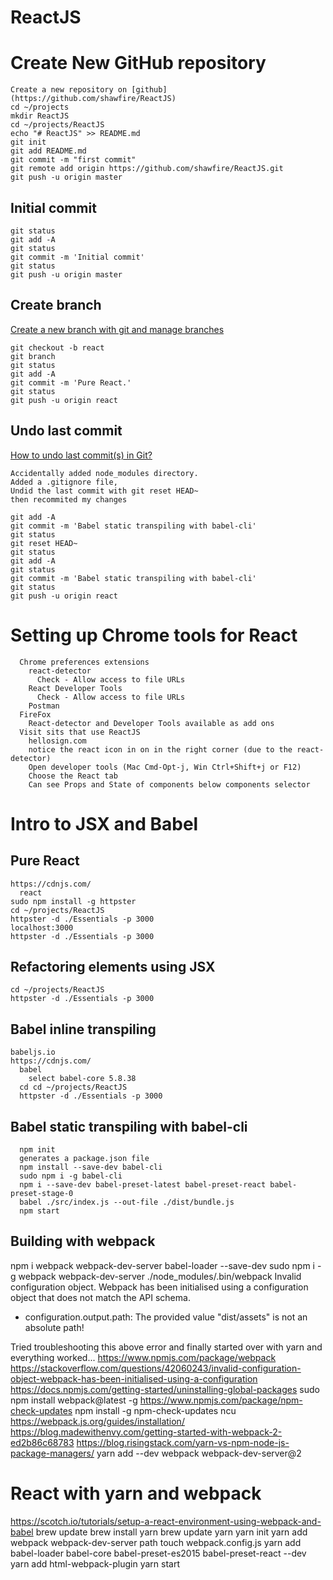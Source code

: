 # ReactJS

# Create New GitHub repository
```
Create a new repository on [github](https://github.com/shawfire/ReactJS)
cd ~/projects
mkdir ReactJS
cd ~/projects/ReactJS
echo "# ReactJS" >> README.md
git init
git add README.md
git commit -m "first commit"
git remote add origin https://github.com/shawfire/ReactJS.git
git push -u origin master
```

## Initial commit
```
git status
git add -A
git status
git commit -m 'Initial commit'
git status
git push -u origin master
```

## Create branch
[Create a new branch with git and manage branches](https://github.com/Kunena/Kunena-Forum/wiki/Create-a-new-branch-with-git-and-manage-branches)
```
git checkout -b react
git branch
git status
git add -A
git commit -m 'Pure React.'
git status
git push -u origin react
```

## Undo last commit
[How to undo last commit(s) in Git?](https://stackoverflow.com/questions/927358/how-to-undo-last-commits-in-git)
```
Accidentally added node_modules directory.
Added a .gitignore file,
Undid the last commit with git reset HEAD~
then recommited my changes

git add -A
git commit -m 'Babel static transpiling with babel-cli'
git status
git reset HEAD~
git status
git add -A
git status
git commit -m 'Babel static transpiling with babel-cli'
git status
git push -u origin react
```

# Setting up Chrome tools for React
```
  Chrome preferences extensions
    react-detector
      Check - Allow access to file URLs
    React Developer Tools
      Check - Allow access to file URLs
    Postman
  FireFox
    React-detector and Developer Tools available as add ons
  Visit sits that use ReactJS
    hellosign.com
    notice the react icon in on in the right corner (due to the react-detector)
    Open developer tools (Mac Cmd-Opt-j, Win Ctrl+Shift+j or F12)
    Choose the React tab
    Can see Props and State of components below components selector
```

# Intro to JSX and Babel
## Pure React
    https://cdnjs.com/
      react
    sudo npm install -g httpster
    cd ~/projects/ReactJS
    httpster -d ./Essentials -p 3000
    localhost:3000
    httpster -d ./Essentials -p 3000
## Refactoring elements using JSX
    cd ~/projects/ReactJS
    httpster -d ./Essentials -p 3000
## Babel inline transpiling
    babeljs.io
    https://cdnjs.com/
      babel
        select babel-core 5.8.38
      cd cd ~/projects/ReactJS
      httpster -d ./Essentials -p 3000
## Babel static transpiling with babel-cli
      npm init
      generates a package.json file
      npm install --save-dev babel-cli
      sudo npm i -g babel-cli
      npm i --save-dev babel-preset-latest babel-preset-react babel-preset-stage-0
      babel ./src/index.js --out-file ./dist/bundle.js
      npm start
## Building with webpack
npm i webpack webpack-dev-server babel-loader --save-dev
sudo npm i -g webpack webpack-dev-server
./node_modules/.bin/webpack
Invalid configuration object. Webpack has been initialised using a configuration object that does not match the API schema.
 - configuration.output.path: The provided value "dist/assets" is not an absolute path!

Tried troubleshooting this above error and finally started over with yarn and everything worked...
https://www.npmjs.com/package/webpack
https://stackoverflow.com/questions/42060243/invalid-configuration-object-webpack-has-been-initialised-using-a-configuration
https://docs.npmjs.com/getting-started/uninstalling-global-packages
sudo npm install webpack@latest -g
https://www.npmjs.com/package/npm-check-updates
npm install -g npm-check-updates
ncu
https://webpack.js.org/guides/installation/
https://blog.madewithenvy.com/getting-started-with-webpack-2-ed2b86c68783
https://blog.risingstack.com/yarn-vs-npm-node-js-package-managers/
yarn add --dev webpack webpack-dev-server@2

# React with yarn and webpack
https://scotch.io/tutorials/setup-a-react-environment-using-webpack-and-babel
brew update
brew install yarn
brew update yarn
yarn init
yarn add webpack webpack-dev-server path
touch webpack.config.js
yarn add babel-loader babel-core babel-preset-es2015 babel-preset-react --dev
yarn add html-webpack-plugin
yarn start
